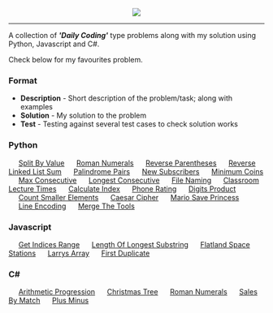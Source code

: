 <p align="center">
  <img src="https://i.ibb.co/Dk9MC80/Banner-Image.png"/>
</p>

---
A collection of ***'Daily Coding'*** type problems along with my solution using Python, Javascript and C#.

Check below for my favourites problem.

### Format
- **Description** - Short description of the problem/task; along with examples
- **Solution** - My solution to the problem 
- **Test** - Testing against several test cases to check solution works

### Python
&nbsp;&nbsp;&nbsp;&nbsp;&nbsp;[Split By Value](Python/SplitByValue.py)
&nbsp;&nbsp;&nbsp;&nbsp;&nbsp;[Roman Numerals](Python/RomanNumerals.py)
&nbsp;&nbsp;&nbsp;&nbsp;&nbsp;[Reverse Parentheses](Python/ReverseParentheses.py)
&nbsp;&nbsp;&nbsp;&nbsp;&nbsp;[Reverse Linked List Sum](Python/ReverseLinkedListSum.py)
&nbsp;&nbsp;&nbsp;&nbsp;&nbsp;[Palindrome Pairs](Python/PalindromePairs.py)
&nbsp;&nbsp;&nbsp;&nbsp;&nbsp;[New Subscribers](Python/NewSubscribers.py)
&nbsp;&nbsp;&nbsp;&nbsp;&nbsp;[Minimum Coins](Python/MinimumCoins.py)
&nbsp;&nbsp;&nbsp;&nbsp;&nbsp;[Max Consecutive](Python/MaxConsecutive.py)
&nbsp;&nbsp;&nbsp;&nbsp;&nbsp;[Longest Consecutive](Python/LongestConsecutive.py)
&nbsp;&nbsp;&nbsp;&nbsp;&nbsp;[File Naming](Python/FileNaming.py)
&nbsp;&nbsp;&nbsp;&nbsp;&nbsp;[Classroom Lecture Times](Python/Classroomlecturetimes.py)
&nbsp;&nbsp;&nbsp;&nbsp;&nbsp;[Calculate Index](Python/CalculateIndex.py)
&nbsp;&nbsp;&nbsp;&nbsp;&nbsp;[Phone Rating](Python/PhoneRating.py)
&nbsp;&nbsp;&nbsp;&nbsp;&nbsp;[Digits Product](Python/DigitsProduct.py)
&nbsp;&nbsp;&nbsp;&nbsp;&nbsp;[Count Smaller Elements](Python/CountSmallerElements.py)
&nbsp;&nbsp;&nbsp;&nbsp;&nbsp;[Caesar Cipher](Python/caesar_cipher/caesar_cipher.py)
&nbsp;&nbsp;&nbsp;&nbsp;&nbsp;[Mario Save Princess](Python/MarioSavePrincess.py)
&nbsp;&nbsp;&nbsp;&nbsp;&nbsp;[Line Encoding](Python/LineEncoding.py)
&nbsp;&nbsp;&nbsp;&nbsp;&nbsp;[Merge The Tools](Python/MergeTheTools.py)

### Javascript
&nbsp;&nbsp;&nbsp;&nbsp;&nbsp;[Get Indices Range](Javascript/getIndicesRange.js)
&nbsp;&nbsp;&nbsp;&nbsp;&nbsp;[Length Of Longest Substring](Javascript/lengthOfLongestSubstring.js)
&nbsp;&nbsp;&nbsp;&nbsp;&nbsp;[Flatland Space Stations](Javascript/flatlandSpaceStations.js)
&nbsp;&nbsp;&nbsp;&nbsp;&nbsp;[Larrys Array](Javascript/larrysArray.js)
&nbsp;&nbsp;&nbsp;&nbsp;&nbsp;[First Duplicate](Javascript/firstDuplicate.js)

### C#
&nbsp;&nbsp;&nbsp;&nbsp;&nbsp;[Arithmetic Progression](C%23/ArithmeticProgression/Program.cs)
&nbsp;&nbsp;&nbsp;&nbsp;&nbsp;[Christmas Tree](C%23/ChristmasTree/Program.cs)
&nbsp;&nbsp;&nbsp;&nbsp;&nbsp;[Roman Numerals](C%23/RomanNumerals/Program.cs)
&nbsp;&nbsp;&nbsp;&nbsp;&nbsp;[Sales By Match](C%23/SalesByMatch/Program.cs)
&nbsp;&nbsp;&nbsp;&nbsp;&nbsp;[Plus Minus](C%23/PlusMinus/Program.cs)
